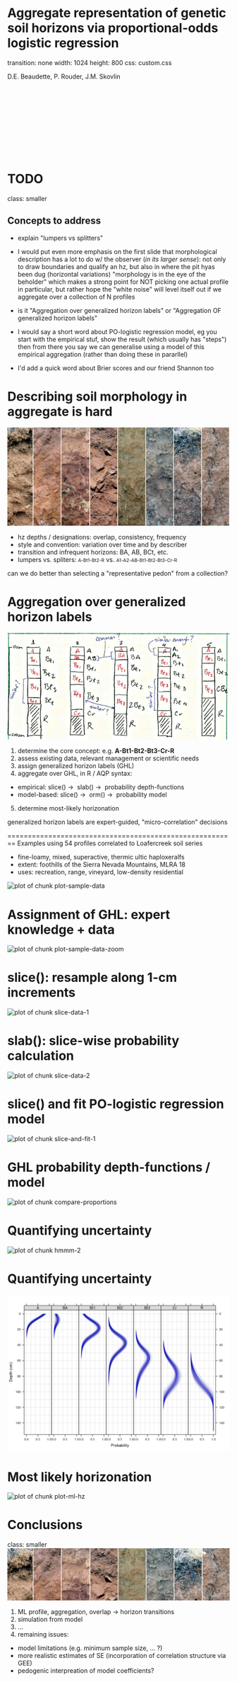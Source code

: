 





Aggregate representation of genetic soil horizons via proportional-odds logistic regression
========================================================
transition: none
width: 1024
height: 800
css: custom.css

D.E. Beaudette, P. Rouder, J.M. Skovlin

<br><br><br><br><br><br><br><br>
<span style="color: white; font-size:50%;">This document is based on `aqp` version 1.8-7 and `soilDB` version 1.5-5`.</span>


TODO
========================================================
class: smaller
## Concepts to address
  - explain "lumpers vs splitters"
  
  - I would put even more emphasis on the first slide that morphological description has a lot to do w/ the observer (*in its larger sense*): not only to draw boundaries and qualify an hz, but also in where the pit hyas been dug (horizontal variations)
"morphology is in the eye of the beholder" which makes a strong point for NOT picking one actual profile in particular, but rather hope the "white noise" will level itself out if we aggregate over a collection of N profiles
  - is it "Aggregation over generalized horizon labels" or "Aggregation OF generalized horizon labels"
  
  - I would say a short word about PO-logistic regression model, eg you start with the empirical stuf, show the result (which usually has "steps") then from there you say we can generalise using a model of this empirical aggregation (rather than doing these in pararllel)

  - I'd add a quick word about Brier scores and our friend Shannon too
  


Describing soil morphology in aggregate is hard
========================================================
![alt text](static-figures/mvo-soil-montage-narrow.jpg)

- hz depths / designations: overlap, consistency, frequency
- style and convention: variation over time and by describer
- transition and infrequent horizons: BA, AB, BCt, etc.
- lumpers vs. spliters: <span style="font-size:75%; font-stretch: condensed;">A-Bt1-Bt2-R</span> vs. <span style="font-size:75%; font-stretch: condensed;">A1-A2-AB-Bt1-Bt2-Bt3-Cr-R</span>

<span class="oneliner">can we do better than selecting a "representative pedon" from a collection?</span>


Aggregation over generalized horizon labels
========================================================
![alt text](static-figures/genhz-sketch.png)

1. determine the core concept: e.g. **A-Bt1-Bt2-Bt3-Cr-R**
2. assess existing data, relevant management or scientific needs
3. assign generalized horizon labels (GHL)
4. aggregate over GHL, in R / AQP syntax:
 - empirical: slice() &#8594;&nbsp; slab() &#8594;&nbsp; probability depth-functions
 - model-based:  slice() &#8594;&nbsp; orm() &#8594;&nbsp; probability model
5. determine most-likely horizonation

<span class="oneliner">generalized horizon labels are expert-guided, "micro-correlation" decisions</span>


========================================================
Examples using 54 profiles correlated to Loafercreek soil series
- fine-loamy, mixed, superactive, thermic ultic haploxeralfs
- extent: foothills of the Sierra Nevada Mountains, MLRA 18
- uses: recreation, range, vineyard, low-density residential
<img src="presentation-figure/plot-sample-data-1.png" title="plot of chunk plot-sample-data" alt="plot of chunk plot-sample-data" style="display: block; margin: auto;" />


Assignment of GHL: expert knowledge + data
========================================================

<img src="presentation-figure/plot-sample-data-zoom-1.png" title="plot of chunk plot-sample-data-zoom" alt="plot of chunk plot-sample-data-zoom" style="display: block; margin: auto;" />


slice(): resample along 1-cm increments
========================================================

<img src="presentation-figure/slice-data-1-1.png" title="plot of chunk slice-data-1" alt="plot of chunk slice-data-1" style="display: block; margin: auto;" />


slab(): slice-wise probability calculation
========================================================

<img src="presentation-figure/slice-data-2-1.png" title="plot of chunk slice-data-2" alt="plot of chunk slice-data-2" style="display: block; margin: auto;" />

slice() and fit PO-logistic regression model
========================================================

<img src="presentation-figure/slice-and-fit-1-1.png" title="plot of chunk slice-and-fit-1" alt="plot of chunk slice-and-fit-1" style="display: block; margin: auto;" />



GHL probability depth-functions / model
========================================================

<img src="presentation-figure/compare-proportions-1.png" title="plot of chunk compare-proportions" alt="plot of chunk compare-proportions" style="display: block; margin: auto;" />



Quantifying uncertainty
========================================================
<img src="presentation-figure/hmmm-2-1.png" title="plot of chunk hmmm-2" alt="plot of chunk hmmm-2" style="display: block; margin: auto;" />


Quantifying uncertainty
========================================================
![alt text](static-figures/model-robustness.png)


Most likely horizonation
========================================================
<img src="presentation-figure/plot-ml-hz-1.png" title="plot of chunk plot-ml-hz" alt="plot of chunk plot-ml-hz" style="display: block; margin: auto;" />


Conclusions
========================================================
class: smaller
![alt text](static-figures/mvo-soil-montage-extra-narrow.jpg)

1. ML profile, aggregation, overlap -> horizon transitions
2. simulation from model
3. ...
4. remaining issues:
  * model limitations (e.g. minimum sample size, ... ?)
  * more realistic estimates of SE (incorporation of correlation structure via GEE)
  * pedogenic interpreation of model coefficients?


